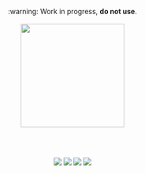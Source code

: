 <p align="center">
  :warning:  Work in progress, <b>do not use</b>.
  <br>
  <br>
  <img style="background:none;" width="210px" type="image/svg+xml" src="https://yungtravla.github.io/cdn/github.com/yungtravla/sewers/logo.svg">
</p>

<br>
<br>

<p align="center">
  <img src="https://user-images.githubusercontent.com/29265684/44615795-02271580-a886-11e8-9c53-7e6ec40d6238.png">
  <img src="https://user-images.githubusercontent.com/29265684/44616275-49b29f00-a890-11e8-9e62-df59e026c96d.png">
  <img src="https://user-images.githubusercontent.com/29265684/44616251-a8c3e400-a88f-11e8-9a9b-461f822d95f6.png">
  <img src="https://user-images.githubusercontent.com/29265684/44615796-02271580-a886-11e8-9d3d-94ed4254f82a.png">
</p>
